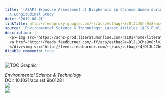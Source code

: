 ```yaml
---
title: '[ASAP] Exposure Assessment of Bisphenols in Chinese Women during Pregnancy:
  A Longitudinal Study'
date: '2019-06-21'
linkTitle: http://feedproxy.google.com/~r/acs/esthag/~3/DlJLJChs9m8/acs.est.9b01281
source: 'Environmental Science & Technology: Latest Articles (ACS Publications)'
description: |-
  <p><img src="https://achs-prod.literatumonline.com/na101/home/literatum/publisher/achs/journals/content/esthag/0/esthag.ahead-of-print/acs.est.9b01281/20190620/images/medium/es-2019-01281d_0002.gif" alt="TOC Graphic"/></p><div><cite>Environmental Science & Technology</cite></div><div>DOI: 10.1021/acs.est.9b01281</div><div class="feedflare">
  <a href="http://feeds.feedburner.com/~ff/acs/esthag?a=DlJLJChs9m8:lyJ3dvm9fLw:yIl2AUoC8zA"><img src="http://feeds.feedburner.com/~ff/acs/esthag?d=yIl2AUoC8zA" border="0"></img></a>
  </div><img src="http://feeds.feedburner.com/~r/acs/esthag/~4/DlJLJChs9m8" ...
disable_comments: true
---
```

<p><img src="https://achs-prod.literatumonline.com/na101/home/literatum/publisher/achs/journals/content/esthag/0/esthag.ahead-of-print/acs.est.9b01281/20190620/images/medium/es-2019-01281d_0002.gif" alt="TOC Graphic"/></p><div><cite>Environmental Science & Technology</cite></div><div>DOI: 10.1021/acs.est.9b01281</div><div class="feedflare">
<a href="http://feeds.feedburner.com/~ff/acs/esthag?a=DlJLJChs9m8:lyJ3dvm9fLw:yIl2AUoC8zA"><img src="http://feeds.feedburner.com/~ff/acs/esthag?d=yIl2AUoC8zA" border="0"></img></a>
</div><img src="http://feeds.feedburner.com/~r/acs/esthag/~4/DlJLJChs9m8" ...